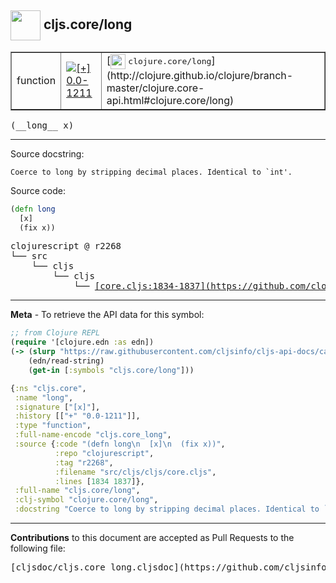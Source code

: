 ## <img width="48px" valign="middle" src="http://i.imgur.com/Hi20huC.png"> cljs.core/long

 <table border="1">
<tr>

<td>function</td>
<td><a href="https://github.com/cljsinfo/cljs-api-docs/tree/0.0-1211"><img valign="middle" alt="[+] 0.0-1211" src="https://img.shields.io/badge/+-0.0--1211-lightgrey.svg"></a> </td>
<td>
[<img height="24px" valign="middle" src="http://i.imgur.com/1GjPKvB.png"> <samp>clojure.core/long</samp>](http://clojure.github.io/clojure/branch-master/clojure.core-api.html#clojure.core/long)
</td>
</tr>
</table>

 <samp>
(__long__ x)<br>
</samp>

---




Source docstring:

```
Coerce to long by stripping decimal places. Identical to `int'.
```

Source code:

```clj
(defn long
  [x]
  (fix x))
```

 <pre>
clojurescript @ r2268
└── src
    └── cljs
        └── cljs
            └── <ins>[core.cljs:1834-1837](https://github.com/clojure/clojurescript/blob/r2268/src/cljs/cljs/core.cljs#L1834-L1837)</ins>
</pre>


---

__Meta__ - To retrieve the API data for this symbol:

```clj
;; from Clojure REPL
(require '[clojure.edn :as edn])
(-> (slurp "https://raw.githubusercontent.com/cljsinfo/cljs-api-docs/catalog/cljs-api.edn")
    (edn/read-string)
    (get-in [:symbols "cljs.core/long"]))
```

```clj
{:ns "cljs.core",
 :name "long",
 :signature ["[x]"],
 :history [["+" "0.0-1211"]],
 :type "function",
 :full-name-encode "cljs.core_long",
 :source {:code "(defn long\n  [x]\n  (fix x))",
          :repo "clojurescript",
          :tag "r2268",
          :filename "src/cljs/cljs/core.cljs",
          :lines [1834 1837]},
 :full-name "cljs.core/long",
 :clj-symbol "clojure.core/long",
 :docstring "Coerce to long by stripping decimal places. Identical to `int'."}

```

---

__Contributions__ to this document are accepted as Pull Requests to the following file:

 <pre>
[cljsdoc/cljs.core_long.cljsdoc](https://github.com/cljsinfo/cljs-api-docs/blob/master/cljsdoc/cljs.core_long.cljsdoc)
</pre>

